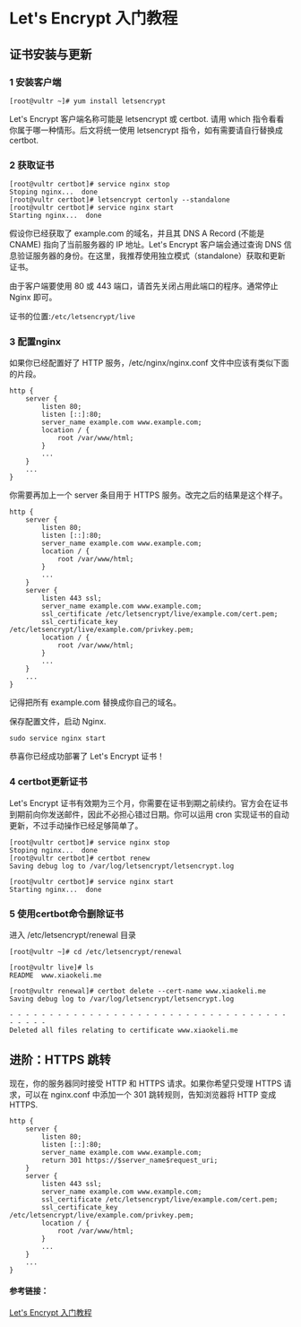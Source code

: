 # Let's Encrypt 入门教程

## 证书安装与更新

### 1 安装客户端

```
[root@vultr ~]# yum install letsencrypt
```

Let's Encrypt 客户端名称可能是 letsencrypt 或 certbot. 请用 which 指令看看你属于哪一种情形。后文将统一使用 letsencrypt 指令，如有需要请自行替换成 certbot.


### 2 获取证书

```
[root@vultr certbot]# service nginx stop
Stoping nginx...  done
[root@vultr certbot]# letsencrypt certonly --standalone
[root@vultr certbot]# service nginx start
Starting nginx...  done
```

假设你已经获取了 example.com 的域名，并且其 DNS A Record (不能是CNAME) 指向了当前服务器的 IP 地址。Let's Encrypt 客户端会通过查询 DNS 信息验证服务器的身份。在这里，我推荐使用独立模式（standalone）获取和更新证书。

由于客户端要使用 80 或 443 端口，请首先关闭占用此端口的程序。通常停止 Nginx 即可。

证书的位置:`/etc/letsencrypt/live`

### 3 配置nginx

如果你已经配置好了 HTTP 服务，/etc/nginx/nginx.conf 文件中应该有类似下面的片段。

```
http {
    server {
        listen 80; 
        listen [::]:80;
        server_name example.com www.example.com;
        location / {
            root /var/www/html;
        }
        ...
    }
    ...
}
```

你需要再加上一个 server 条目用于 HTTPS 服务。改完之后的结果是这个样子。

```
http {
    server {
        listen 80; 
        listen [::]:80;
        server_name example.com www.example.com;
        location / {
            root /var/www/html;
        }
        ...
    }
    server {
        listen 443 ssl;
        server_name example.com www.example.com;
        ssl_certificate /etc/letsencrypt/live/example.com/cert.pem;
        ssl_certificate_key /etc/letsencrypt/live/example.com/privkey.pem;
        location / {
            root /var/www/html;
        }
        ...
    }
    ...
}
```

记得把所有 example.com 替换成你自己的域名。

保存配置文件，启动 Nginx.

`sudo service nginx start`


恭喜你已经成功部署了 Let's Encrypt 证书！

### 4 certbot更新证书 

Let's Encrypt 证书有效期为三个月，你需要在证书到期之前续约。官方会在证书到期前向你发送邮件，因此不必担心错过日期。你可以运用 cron 实现证书的自动更新，不过手动操作已经足够简单了。

```
[root@vultr certbot]# service nginx stop
Stoping nginx...  done
[root@vultr certbot]# certbot renew
Saving debug log to /var/log/letsencrypt/letsencrypt.log

[root@vultr certbot]# service nginx start
Starting nginx...  done
```

### 5  使用certbot命令删除证书

进入 /etc/letsencrypt/renewal 目录

```
[root@vultr ~]# cd /etc/letsencrypt/renewal

[root@vultr live]# ls
README  www.xiaokeli.me

[root@vultr renewal]# certbot delete --cert-name www.xiaokeli.me
Saving debug log to /var/log/letsencrypt/letsencrypt.log

- - - - - - - - - - - - - - - - - - - - - - - - - - - - - - - - - - - - - - - -
Deleted all files relating to certificate www.xiaokeli.me
```

## 进阶：HTTPS 跳转

现在，你的服务器同时接受 HTTP 和 HTTPS 请求。如果你希望只受理 HTTPS 请求，可以在 nginx.conf 中添加一个 301 跳转规则，告知浏览器将 HTTP 变成 HTTPS.

```
http {
    server {
        listen 80; 
        listen [::]:80;
        server_name example.com www.example.com;
        return 301 https://$server_name$request_uri;
    }
    server {
        listen 443 ssl;
        server_name example.com www.example.com;
        ssl_certificate /etc/letsencrypt/live/example.com/cert.pem;
        ssl_certificate_key /etc/letsencrypt/live/example.com/privkey.pem;
        location / {
            root /var/www/html;
        }
        ...
    }
    ...
}
```

#### 参考链接：

[Let's Encrypt 入门教程](https://bitmingw.com/2017/02/02/letsencrypt-tutorial/)

